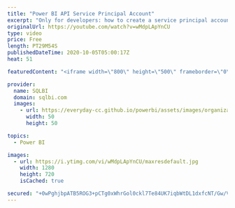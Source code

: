 ```yaml
---
title: "Power BI API Service Principal Account"
excerpt: "Only for developers: how to create a service principal account to be used with the Power BI API. Special guest: Paolo Pialorsi https://piasys.com/techbites Article and download: https://sql.bi/679872?aff=yt  00:00 Presentation 01:00 Description of the demo: an application pushes data in real-time onto"
originalUrl: https://youtube.com/watch?v=wMdpLApYnCU
type: video
price: Free
length: PT29M54S
publishedDateTime: 2020-10-05T05:00:17Z
heat: 51

featuredContent: "<iframe width=\"800\" height=\"500\" frameborder=\"0\" src=\"https://www.youtube.com/embed/wMdpLApYnCU\" allow=\"accelerometer; autoplay; encrypted-media; gyroscope; picture-in-picture\" allowfullscreen></iframe>"

provider:
  name: SQLBI
  domain: sqlbi.com
  images:
    - url: https://everyday-cc.github.io/powerbi/assets/images/organizations/sqlbi.com-50x50.jpg
      width: 50
      height: 50

topics:
  - Power BI

images:
  - url: https://i.ytimg.com/vi/wMdpLApYnCU/maxresdefault.jpg
    width: 1280
    height: 720
    isCached: true

secured: "+0wPghjbpATB5ROG3+pCTg0xWhrGol0ckl7Te84UK7iqbWtDL1dxfcNT/Gw/VaKrh81WaWVIxQIOCPCDVqC7PQtNxDHxf6GaMlxL9M43iclc4RSi33u89cjxsozit1Us/Orxoh7tgmwjok53bUHbpo1rZTLik9tseuEVzBg46dUwgc89F3hAtT8Tqv9aumfc+48SY2duvMjxR9jziCalZh86l0ii81jXhqZJHlCgPMJRKn4G8h3q2aIEYYoIOmG8sJEEPEbvJNUT3isqpFryRFCcPJ3zD8pLZ1ooN7IukahX6aLABAlJtVte9NifPf15QQglF7bUx9eC9Vb+4X7bcjWSwbPFe1XfgoWyaR1HCRV939URPb6+mGasISohehyeVVNUVFNJ7T4soCqOoTBLNppT2mJ/If/B/k9ym58P7Mc=;C+i063GMm38Kbcy+SwzhRQ=="
---
```


